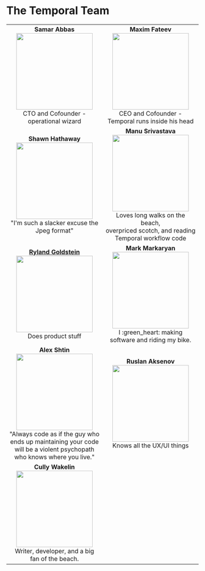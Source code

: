# The Temporal Team

<table width="100%">
  <tbody width="100%" display="table">
  <tr width="100%">
    <td align="center" valign="center">
      <b>
        Samar Abbas
      </b>
      <br/>
      <img src="https://raw.githubusercontent.com/temporalio/team/master/assets/samar.png" height="200px" width="auto"> 
      <br> 
      CTO and Cofounder - operational wizard
    </td>
    <td width="50%" align="center" valign="center">
      <b>
        Maxim Fateev
      </b>
      <br/>
      <img src="https://raw.githubusercontent.com/temporalio/team/master/assets/maxim.png" height="200px" width="auto"> 
      <br>
      CEO and Cofounder - Temporal runs inside his head
    </td>
 	</tr>
	<tr>
    <td align="center" valign="center">
      <b>
        Shawn Hathaway
      </b>
      <br/>
      <img src="https://raw.githubusercontent.com/temporalio/team/master/assets/shawn.jpeg" height="200px" width="auto">
      <br/>
      "I'm such a slacker excuse the Jpeg format"
    </td>
   	<td align="center" valign="center">
      <b>
        Manu Srivastava
      </b> 
      <br> 
      <img src="https://raw.githubusercontent.com/temporalio/team/master/assets/manu.png" height="200px" width="auto"> 
      <br> 
      Loves long walks on the beach,
      <br> 
      overpriced scotch, and reading Temporal workflow code
    </td>
 	</tr>
	<tr>
    <td align="center" valign="center">
      <b>
        <a href="https://twitter.com/taillogs">
          Ryland Goldstein 
        </a>
      </b>
      <br>
      <img src="https://raw.githubusercontent.com/temporalio/team/master/assets/ryland.png" height="200px" width="auto">
      <br> 
      Does product stuff
    </td>
   	<td align="center" valign="center">
      <b>
        Mark Markaryan
      </b>
      <br> 
      <img src="https://raw.githubusercontent.com/temporalio/team/master/assets/mark.jpg" height="200px" width="auto"> 
      <br>
      I :green_heart: making software and riding my bike.
    </td>
 	</tr>
  <tr>
    <td align="center" valign="center">
      <b>
        Alex Shtin
      </b>
      <br>
      <img src="https://raw.githubusercontent.com/temporalio/team/master/assets/alex.png" height="200px" width="auto">
      <br> 
      "Always code as if the guy who ends up maintaining your code will be a violent psychopath who knows where you live."
    </td>
   	<td align="center" valign="center">
      <b>
        Ruslan Aksenov
      </b>
      <br> 
      <img src="https://raw.githubusercontent.com/temporalio/team/master/assets/ruslan.png" height="200px" width="auto">
      <br>
      Knows all the UX/UI things
    </td>
 	</tr>
  <tr>
    <td align="center" valign="center">
      <b>
        Cully Wakelin
      </b>
      <br>
      <img src="https://raw.githubusercontent.com/temporalio/team/master/assets/cully.png" height="200px" width="auto">
      <br> 
      Writer, developer, and a big fan of the beach.
    </td>
  </tr>
  </tbody>
</table>

